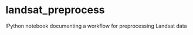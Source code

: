 landsat_preprocess
==================

IPython notebook documenting a workflow for preprocessing Landsat data

